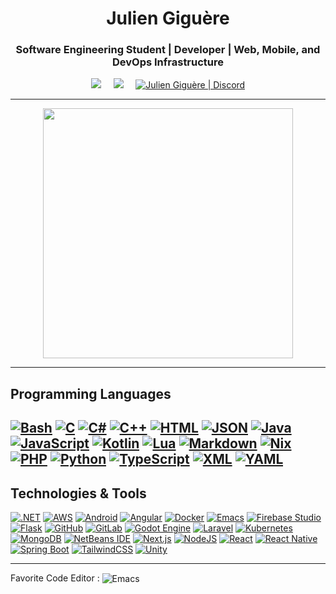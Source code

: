<h1 align="center">Julien Giguère</h1>
<h3 align="center">Software Engineering Student | Developer | Web, Mobile, and DevOps Infrastructure</h3>

<p align="center">
  <a href="mailto:juliengiguere887@gmail.com"><img src="https://img.shields.io/badge/Gmail-D14836?logo=gmail&style=for-the-badge&logoColor=white"/></a>&nbsp;&nbsp;&nbsp;&nbsp;
  <a href="https://www.linkedin.com/in/JulienGiguere/"><img src="https://img.shields.io/badge/linkedin-%230077B5.svg?&style=for-the-badge&logo=linkedin&logoColor=white" /></a>&nbsp;&nbsp;&nbsp;&nbsp;
  <a href="https://discord.com/users/176413976492507137"><img alt="Julien Giguère | Discord" src="https://img.shields.io/badge/Discord-%235865F2.svg?style=for-the-badge&logo=discord&logoColor=white"/></a>
</p>

---

<p align="center">
  <img src="https://github-readme-stats-eight-theta.vercel.app/api?username=juliengiguere&show_icons=true&theme=dracula&include_all_commits=true&count_private=true" width="400">
</p>

---

## Programming Languages

[![Bash](https://img.shields.io/badge/Bash-4EAA25?logo=gnubash&logoColor=fff)](#)
[![C](https://img.shields.io/badge/C-00599C?logo=c&logoColor=white)](#)
[![C#](https://custom-icon-badges.demolab.com/badge/C%23-%23239120.svg?logo=cshrp&logoColor=white)](#)
[![C++](https://img.shields.io/badge/C++-%2300599C.svg?logo=c%2B%2B&logoColor=white)](#)
[![HTML](https://img.shields.io/badge/HTML-%23E34F26.svg?logo=html5&logoColor=white)](#)
[![JSON](https://img.shields.io/badge/JSON-000?logo=json&logoColor=fff)](#)
[![Java](https://img.shields.io/badge/Java-%23ED8B00.svg?logo=openjdk&logoColor=white)](#)
[![JavaScript](https://img.shields.io/badge/-JavaScript-333333?style=flat&logo=javascript)](#)
[![Kotlin](https://img.shields.io/badge/Kotlin-%237F52FF.svg?logo=kotlin&logoColor=white)](#)
[![Lua](https://img.shields.io/badge/Lua-%232C2D72.svg?logo=lua&logoColor=white)](#)
[![Markdown](https://img.shields.io/badge/Markdown-%23000000.svg?logo=markdown&logoColor=white)](#)
[![Nix](https://img.shields.io/badge/Nix-5277C3.svg?&logo=NixOS&logoColor=white)](#)
[![PHP](https://img.shields.io/badge/php-%23777BB4.svg?&logo=php&logoColor=white)](#)
[![Python](https://img.shields.io/badge/-Python-333333?style=flat&logo=python)](#)
[![TypeScript](https://img.shields.io/badge/TypeScript-3178C6?logo=typescript&logoColor=fff)](#)
[![XML](https://img.shields.io/badge/XML-767C52?logo=xml&logoColor=fff)](#)
[![YAML](https://img.shields.io/badge/YAML-CB171E?logo=yaml&logoColor=fff)](#)
---

## Technologies & Tools

[![.NET](https://img.shields.io/badge/.NET-512BD4?logo=dotnet&logoColor=fff)](#)
[![AWS](https://custom-icon-badges.demolab.com/badge/AWS-%23FF9900.svg?logo=aws&logoColor=white)](#)
[![Android](https://img.shields.io/badge/Android-3DDC84?logo=android&logoColor=white)](#)
[![Angular](https://img.shields.io/badge/Angular-%23DD0031.svg?logo=angular&logoColor=white)](#)
[![Docker](https://img.shields.io/badge/Docker-2496ED?logo=docker&logoColor=fff)](#)
[![Emacs](https://img.shields.io/badge/Emacs-%237F5AB6.svg?&logo=gnu-emacs&logoColor=white)](#)
[![Firebase Studio](https://custom-icon-badges.demolab.com/badge/Firebase%20Studio-F66C21?logo=firebase-studio&logoColor=fff)](#)
[![Flask](https://img.shields.io/badge/Flask-000?logo=flask&logoColor=fff)](#)
[![GitHub](https://img.shields.io/badge/GitHub-%23121011.svg?logo=github&logoColor=white)](#)
[![GitLab](https://img.shields.io/badge/GitLab-FC6D26?logo=gitlab&logoColor=fff)](#)
[![Godot Engine](https://img.shields.io/badge/Godot-%23FFFFFF.svg?logo=godot-engine)](#)
[![Laravel](https://img.shields.io/badge/Laravel-%23FF2D20.svg?logo=laravel&logoColor=white)](#)
[![Kubernetes](https://img.shields.io/badge/Kubernetes-326CE5?logo=kubernetes&logoColor=fff)](#)
[![MongoDB](https://img.shields.io/badge/MongoDB-%234ea94b.svg?logo=mongodb&logoColor=white)](#)
[![NetBeans IDE](https://img.shields.io/badge/NetBeans%20IDE-1B6AC6.svg?logo=apache-netbeans-ide&logoColor=white)](#)
[![Next.js](https://img.shields.io/badge/Next.js-black?logo=next.js&logoColor=white)](#)
[![NodeJS](https://img.shields.io/badge/Node.js-6DA55F?logo=node.js&logoColor=white)](#)
[![React](https://img.shields.io/badge/React-%2320232a.svg?logo=react&logoColor=%2361DAFB)](#)
[![React Native](https://img.shields.io/badge/React_Native-%2320232a.svg?logo=react&logoColor=%2361DAFB)](#)
[![Spring Boot](https://img.shields.io/badge/Spring%20Boot-6DB33F?logo=springboot&logoColor=fff)](#)
[![TailwindCSS](https://img.shields.io/badge/Tailwind%20CSS-%2338B2AC.svg?logo=tailwind-css&logoColor=white)](#)
[![Unity](https://img.shields.io/badge/Unity-%23000000.svg?logo=unity&logoColor=white)](#)

---
Favorite Code Editor : <img src="https://img.shields.io/badge/Emacs-%237F5AB6.svg?&logo=gnu-emacs&logoColor=white" alt="Emacs" style="vertical-align: -1px;">
